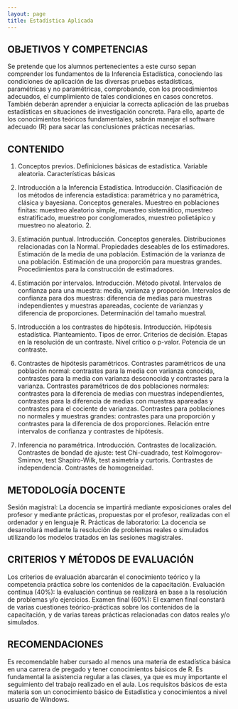 ```yaml
---
layout: page
title: Estadística Aplicada
---
```


## OBJETIVOS Y COMPETENCIAS

Se pretende que los alumnos pertenecientes a este curso sepan comprender los fundamentos de la Inferencia Estadística, conociendo las condiciones de aplicación de las diversas pruebas estadísticas, paramétricas y no paramétricas, comprobando, con los procedimientos adecuados, el cumplimiento de tales condiciones en casos concretos. También deberán aprender a enjuiciar la correcta aplicación de las pruebas estadísticas en situaciones de investigación concreta. Para ello, aparte de los conocimientos teóricos fundamentales, sabrán manejar el software adecuado (R) para sacar las conclusiones prácticas necesarias.

## CONTENIDO

1.	Conceptos previos. Definiciones básicas de estadística. Variable aleatoria. Características básicas 

2.	Introducción a la Inferencia Estadística. Introducción. Clasificación de los métodos de inferencia estadística: paramétrica y no paramétrica, clásica y bayesiana. Conceptos generales. Muestreo en poblaciones finitas: muestreo aleatorio simple, muestreo sistemático, muestreo estratificado, muestreo por conglomerados, muestreo polietápico y muestreo no aleatorio. 2. 

3.	Estimación puntual. Introducción. Conceptos generales. Distribuciones relacionadas con la Normal. Propiedades deseables de los estimadores. Estimación de la media de una población. Estimación de la varianza de una población. Estimación de una proporción para muestras grandes. Procedimientos para la construcción de estimadores. 

4.	Estimación por intervalos. Introducción. Método pivotal. Intervalos de confianza para una muestra: media, varianza y proporción. Intervalos de confianza para dos muestras: diferencia de medias para muestras independientes y muestras apareadas, cociente de varianzas y diferencia de proporciones. Determinación del tamaño muestral.

5.	Introducción a los contrastes de hipótesis. Introducción. Hipótesis estadística. Planteamiento. Tipos de error. Criterios de decisión. Etapas en la resolución de un contraste. Nivel crítico o p-valor. Potencia de un contraste. 

6.	Contrastes de hipótesis paramétricos. Contrastes paramétricos de una población normal: contrastes para la media con varianza conocida, contrastes para la media con varianza desconocida y contrastes para la varianza. Contrastes paramétricos de dos poblaciones normales: contrastes para la diferencia de medias con muestras independientes, contrastes para la diferencia de medias con muestras apareadas y contrastes para el cociente de varianzas. Contrastes para poblaciones no normales y muestras grandes: contrastes para una proporción y contrastes para la diferencia de dos proporciones. Relación entre intervalos de confianza y contrastes de hipótesis. 

7.	Inferencia no paramétrica. Introducción. Contrastes de localización. Contrastes de bondad de ajuste: test Chi-cuadrado, test Kolmogorov-Smirnov, test Shapiro-Wilk, test asimetría y curtoris. Contrastes de independencia. Contrastes de homogeneidad.

## METODOLOGÍA DOCENTE

Sesión magistral: La docencia se impartirá mediante exposiciones orales del profesor y mediante prácticas, propuestas por el profesor, realizadas con el ordenador y en lenguaje R. 
Prácticas de laboratorio: La docencia se desarrollará mediante la resolución de problemas reales o simulados utilizando los modelos tratados en las sesiones magistrales.

## CRITERIOS Y MÉTODOS DE EVALUACIÓN

Los criterios de evaluación abarcarán el conocimiento teórico y la competencia práctica sobre los contenidos de la capacitación.
Evaluación continua (40%): la evaluación continua se realizará en base a la resolución de problemas y/o ejercicios.
Examen final (60%): El examen final constará de varias cuestiones teórico-prácticas sobre los contenidos de la capacitación, y de varias tareas prácticas relacionadas con datos reales y/o simulados.

## RECOMENDACIONES

Es recomendable haber cursado al menos una materia de estadística básica en una carrera de pregado y tener conocimientos básicos de R.
Es fundamental la asistencia regular a las clases, ya que es muy importante el seguimiento del trabajo realizado en el aula.
Los requisitos básicos de esta materia son un conocimiento básico de Estadística y conocimientos a nivel usuario de Windows.

